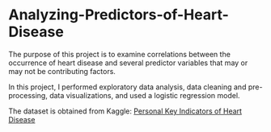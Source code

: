 # Analyzing-Predictors-of-Heart-Disease
The purpose of this project is to examine correlations between the occurrence of heart disease and several predictor variables that may or may not be contributing factors.

In this project, I performed exploratory data analysis, data cleaning and pre-processing, data visualizations, and used a logistic regression model.

The dataset is obtained from Kaggle: [Personal Key Indicators of Heart Disease](https://www.kaggle.com/datasets/kamilpytlak/personal-key-indicators-of-heart-disease)
